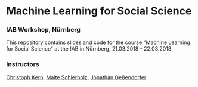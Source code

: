Machine Learning for Social Science
================

### IAB Workshop, Nürnberg

This repository contains slides and code for the course "Machine Learning for Social Science" at the IAB in Nürnberg, 21.03.2018 - 22.03.2018.

### Instructors

[Christoph Kern](http://sswml.uni-mannheim.de/Team/Christoph%20Kern/), 
[Malte Schierholz](http://sswml.uni-mannheim.de/Team/Malte%20Schierholz/),
[Jonathan Geßendorfer](http://www.iab.de/123/section.aspx/Mitarbeiter/11139160)